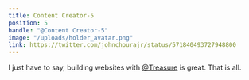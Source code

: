 ```yaml
---
title: Content Creator-5
position: 5
handle: "@Content Creator-5"
image: "/uploads/holder_avatar.png"
link: https://twitter.com/johnchourajr/status/571840493727948800
---
```


I just have to say, building websites with [@Treasure](https://google.com) is great. That is all.
